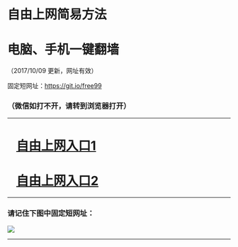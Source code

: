 ﻿# 自由上网简易方法

# 电脑、手机一键翻墙

（2017/10/09 更新，网址有效）

固定短网址：https://git.io/free99

### （微信如打不开，请转到浏览器打开）


***





# &nbsp;&nbsp; <a href="http://ft234686833.fwq-tz-1001.info/fwqtz01.html?t=100900126521 " target="_blank">自由上网入口1</a>
# &nbsp;&nbsp; <a href="http://ft684624529.fwq-tz-1002.info/fwqtz02.html?t=10090018783 " target="_blank">自由上网入口2</a>
***

### 请记住下图中固定短网址：

<img src="https://s3-us-west-2.amazonaws.com/fwq-1001/yjfq-20170905okok.png" /> 


***

